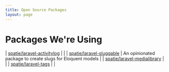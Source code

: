 ```yaml
---
title: Open Source Packages
layout: page
---
```


# Packages We're Using

| [spatie/laravel-activitylog](https://github.com/spatie/laravel-activitylog) | |
| [spatie/laravel-sluggable](https://github.com/spatie/laravel-sluggable) | An opinionated package to create slugs for Eloquent models |
| [spatie/laravel-medialibrary](https://github.com/spatie/laravel-medialibrary) | |
| [spatie/laravel-tags](https://github.com/spatie/laravel-tags) | | 
